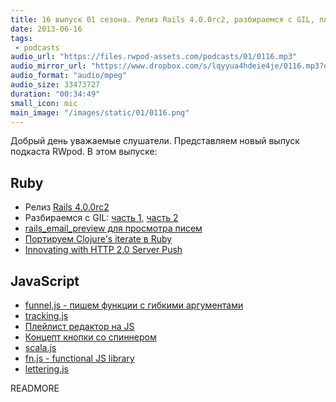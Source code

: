 ```yaml
---
title: 16 выпуск 01 сезона. Релиз Rails 4.0.0rc2, разбираемся с GIL, плейлист редактор на JS, scala.js и прочее
date: 2013-06-16
tags:
 - podcasts
audio_url: "https://files.rwpod-assets.com/podcasts/01/0116.mp3"
audio_mirror_url: "https://www.dropbox.com/s/lqyyua4hdeie4je/0116.mp3?dl=1"
audio_format: "audio/mpeg"
audio_size: 33473727
duration: "00:34:49"
small_icon: mic
main_image: "/images/static/01/0116.png"
---
```


Добрый день уважаемые слушатели. Представляем новый выпуск подкаста RWpod. В этом выпуске:

## Ruby

 - Релиз [Rails 4.0.0rc2](http://weblog.rubyonrails.org/2013/6/11/Rails-4-0-release-candidate-2/)
 - Разбираемся с GIL: [часть 1](http://www.jstorimer.com/blogs/workingwithcode/8085491-nobody-understands-the-gil), [часть 2](http://www.jstorimer.com/blogs/workingwithcode/8100871-nobody-understands-the-gil-part-2-implementation)
 - [rails\_email\_preview для просмотра писем](https://github.com/glebm/rails_email_preview)
 - [Портируем Clojure's iterate в Ruby](http://alindeman.github.io/2013/06/10/porting-iterate-to-ruby.html)
 - [Innovating with HTTP 2.0 Server Push](http://www.igvita.com/2013/06/12/innovating-with-http-2.0-server-push/)

## JavaScript

 - [funnel.js - пишем функции с гибкими аргументами](https://github.com/cykelero/funnel.js)
 - [tracking.js](http://www.trackingjs.com/)
 - [Плейлист редактор на JS](https://github.com/naomiaro/waveform-playlist)
 - [Концепт кнопки со спиннером](http://lab.hakim.se/ladda/)
 - [scala.js](http://lampwww.epfl.ch/~doeraene/presentations/scala-js-scaladays2013)
 - [fn.js - functional JS library](https://bitbucket.org/ktg/fn)
 - [lettering.js](http://letteringjs.com/)


READMORE
